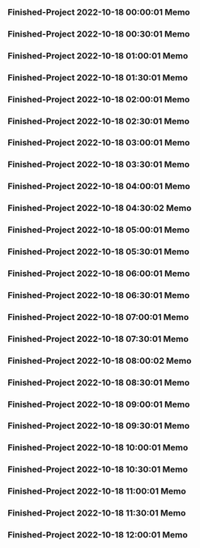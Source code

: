 ### Finished-Project 2022-10-18 00:00:01 Memo
### Finished-Project 2022-10-18 00:30:01 Memo
### Finished-Project 2022-10-18 01:00:01 Memo
### Finished-Project 2022-10-18 01:30:01 Memo
### Finished-Project 2022-10-18 02:00:01 Memo
### Finished-Project 2022-10-18 02:30:01 Memo
### Finished-Project 2022-10-18 03:00:01 Memo
### Finished-Project 2022-10-18 03:30:01 Memo
### Finished-Project 2022-10-18 04:00:01 Memo
### Finished-Project 2022-10-18 04:30:02 Memo
### Finished-Project 2022-10-18 05:00:01 Memo
### Finished-Project 2022-10-18 05:30:01 Memo
### Finished-Project 2022-10-18 06:00:01 Memo
### Finished-Project 2022-10-18 06:30:01 Memo
### Finished-Project 2022-10-18 07:00:01 Memo
### Finished-Project 2022-10-18 07:30:01 Memo
### Finished-Project 2022-10-18 08:00:02 Memo
### Finished-Project 2022-10-18 08:30:01 Memo
### Finished-Project 2022-10-18 09:00:01 Memo
### Finished-Project 2022-10-18 09:30:01 Memo
### Finished-Project 2022-10-18 10:00:01 Memo
### Finished-Project 2022-10-18 10:30:01 Memo
### Finished-Project 2022-10-18 11:00:01 Memo
### Finished-Project 2022-10-18 11:30:01 Memo
### Finished-Project 2022-10-18 12:00:01 Memo
